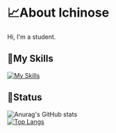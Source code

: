 # 📈About Ichinose
Hi, I'm a student.

## 📙My Skills
[![My Skills](https://skillicons.dev/icons?i=apple,arch,ubuntu,windows,py,cs,html,css,js,md,astro,nextjs,nodejs,tailwind,bootstrap,npm,git,github,docker,bash,unity,blender,figma,ai,ps,discord,gmail,instagram,notion,vscode,neovim,wordpress&theme=dark&perline=8)](https://skillicons.dev)  

## 📘Status
![Anurag's GitHub stats](https://github-readme-stats.vercel.app/api?username=Ichi075&show_icons=true&count_private=true&theme=react&hide=prs,contribs)  
[![Top Langs](https://github-readme-stats.vercel.app/api/top-langs/?username=Ichi075&layout=compact&theme=react)](https://github.com/anuraghazra/github-readme-stats)
